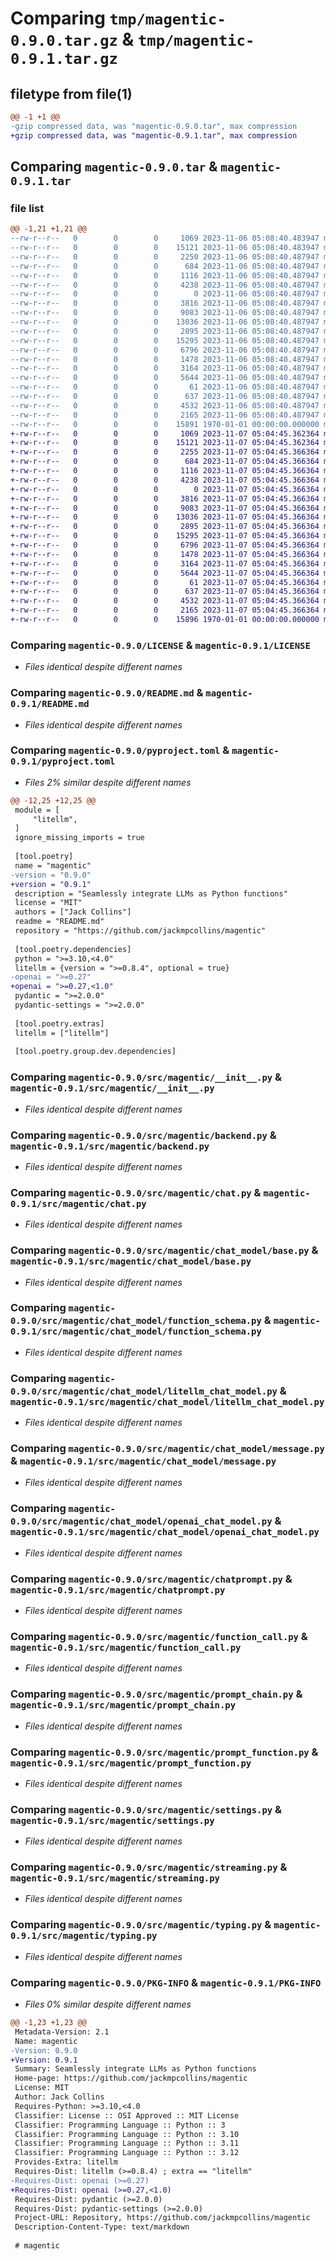 # Comparing `tmp/magentic-0.9.0.tar.gz` & `tmp/magentic-0.9.1.tar.gz`

## filetype from file(1)

```diff
@@ -1 +1 @@
-gzip compressed data, was "magentic-0.9.0.tar", max compression
+gzip compressed data, was "magentic-0.9.1.tar", max compression
```

## Comparing `magentic-0.9.0.tar` & `magentic-0.9.1.tar`

### file list

```diff
@@ -1,21 +1,21 @@
--rw-r--r--   0        0        0     1069 2023-11-06 05:08:40.483947 magentic-0.9.0/LICENSE
--rw-r--r--   0        0        0    15121 2023-11-06 05:08:40.483947 magentic-0.9.0/README.md
--rw-r--r--   0        0        0     2250 2023-11-06 05:08:40.487947 magentic-0.9.0/pyproject.toml
--rw-r--r--   0        0        0      684 2023-11-06 05:08:40.487947 magentic-0.9.0/src/magentic/__init__.py
--rw-r--r--   0        0        0     1116 2023-11-06 05:08:40.487947 magentic-0.9.0/src/magentic/backend.py
--rw-r--r--   0        0        0     4238 2023-11-06 05:08:40.487947 magentic-0.9.0/src/magentic/chat.py
--rw-r--r--   0        0        0        0 2023-11-06 05:08:40.487947 magentic-0.9.0/src/magentic/chat_model/__init__.py
--rw-r--r--   0        0        0     3816 2023-11-06 05:08:40.487947 magentic-0.9.0/src/magentic/chat_model/base.py
--rw-r--r--   0        0        0     9083 2023-11-06 05:08:40.487947 magentic-0.9.0/src/magentic/chat_model/function_schema.py
--rw-r--r--   0        0        0    13036 2023-11-06 05:08:40.487947 magentic-0.9.0/src/magentic/chat_model/litellm_chat_model.py
--rw-r--r--   0        0        0     2895 2023-11-06 05:08:40.487947 magentic-0.9.0/src/magentic/chat_model/message.py
--rw-r--r--   0        0        0    15295 2023-11-06 05:08:40.487947 magentic-0.9.0/src/magentic/chat_model/openai_chat_model.py
--rw-r--r--   0        0        0     6796 2023-11-06 05:08:40.487947 magentic-0.9.0/src/magentic/chatprompt.py
--rw-r--r--   0        0        0     1478 2023-11-06 05:08:40.487947 magentic-0.9.0/src/magentic/function_call.py
--rw-r--r--   0        0        0     3164 2023-11-06 05:08:40.487947 magentic-0.9.0/src/magentic/prompt_chain.py
--rw-r--r--   0        0        0     5644 2023-11-06 05:08:40.487947 magentic-0.9.0/src/magentic/prompt_function.py
--rw-r--r--   0        0        0       61 2023-11-06 05:08:40.487947 magentic-0.9.0/src/magentic/py.typed
--rw-r--r--   0        0        0      637 2023-11-06 05:08:40.487947 magentic-0.9.0/src/magentic/settings.py
--rw-r--r--   0        0        0     4532 2023-11-06 05:08:40.487947 magentic-0.9.0/src/magentic/streaming.py
--rw-r--r--   0        0        0     2165 2023-11-06 05:08:40.487947 magentic-0.9.0/src/magentic/typing.py
--rw-r--r--   0        0        0    15891 1970-01-01 00:00:00.000000 magentic-0.9.0/PKG-INFO
+-rw-r--r--   0        0        0     1069 2023-11-07 05:04:45.362364 magentic-0.9.1/LICENSE
+-rw-r--r--   0        0        0    15121 2023-11-07 05:04:45.362364 magentic-0.9.1/README.md
+-rw-r--r--   0        0        0     2255 2023-11-07 05:04:45.366364 magentic-0.9.1/pyproject.toml
+-rw-r--r--   0        0        0      684 2023-11-07 05:04:45.366364 magentic-0.9.1/src/magentic/__init__.py
+-rw-r--r--   0        0        0     1116 2023-11-07 05:04:45.366364 magentic-0.9.1/src/magentic/backend.py
+-rw-r--r--   0        0        0     4238 2023-11-07 05:04:45.366364 magentic-0.9.1/src/magentic/chat.py
+-rw-r--r--   0        0        0        0 2023-11-07 05:04:45.366364 magentic-0.9.1/src/magentic/chat_model/__init__.py
+-rw-r--r--   0        0        0     3816 2023-11-07 05:04:45.366364 magentic-0.9.1/src/magentic/chat_model/base.py
+-rw-r--r--   0        0        0     9083 2023-11-07 05:04:45.366364 magentic-0.9.1/src/magentic/chat_model/function_schema.py
+-rw-r--r--   0        0        0    13036 2023-11-07 05:04:45.366364 magentic-0.9.1/src/magentic/chat_model/litellm_chat_model.py
+-rw-r--r--   0        0        0     2895 2023-11-07 05:04:45.366364 magentic-0.9.1/src/magentic/chat_model/message.py
+-rw-r--r--   0        0        0    15295 2023-11-07 05:04:45.366364 magentic-0.9.1/src/magentic/chat_model/openai_chat_model.py
+-rw-r--r--   0        0        0     6796 2023-11-07 05:04:45.366364 magentic-0.9.1/src/magentic/chatprompt.py
+-rw-r--r--   0        0        0     1478 2023-11-07 05:04:45.366364 magentic-0.9.1/src/magentic/function_call.py
+-rw-r--r--   0        0        0     3164 2023-11-07 05:04:45.366364 magentic-0.9.1/src/magentic/prompt_chain.py
+-rw-r--r--   0        0        0     5644 2023-11-07 05:04:45.366364 magentic-0.9.1/src/magentic/prompt_function.py
+-rw-r--r--   0        0        0       61 2023-11-07 05:04:45.366364 magentic-0.9.1/src/magentic/py.typed
+-rw-r--r--   0        0        0      637 2023-11-07 05:04:45.366364 magentic-0.9.1/src/magentic/settings.py
+-rw-r--r--   0        0        0     4532 2023-11-07 05:04:45.366364 magentic-0.9.1/src/magentic/streaming.py
+-rw-r--r--   0        0        0     2165 2023-11-07 05:04:45.366364 magentic-0.9.1/src/magentic/typing.py
+-rw-r--r--   0        0        0    15896 1970-01-01 00:00:00.000000 magentic-0.9.1/PKG-INFO
```

### Comparing `magentic-0.9.0/LICENSE` & `magentic-0.9.1/LICENSE`

 * *Files identical despite different names*

### Comparing `magentic-0.9.0/README.md` & `magentic-0.9.1/README.md`

 * *Files identical despite different names*

### Comparing `magentic-0.9.0/pyproject.toml` & `magentic-0.9.1/pyproject.toml`

 * *Files 2% similar despite different names*

```diff
@@ -12,25 +12,25 @@
 module = [
     "litellm",
 ]
 ignore_missing_imports = true
 
 [tool.poetry]
 name = "magentic"
-version = "0.9.0"
+version = "0.9.1"
 description = "Seamlessly integrate LLMs as Python functions"
 license = "MIT"
 authors = ["Jack Collins"]
 readme = "README.md"
 repository = "https://github.com/jackmpcollins/magentic"
 
 [tool.poetry.dependencies]
 python = ">=3.10,<4.0"
 litellm = {version = ">=0.8.4", optional = true}
-openai = ">=0.27"
+openai = ">=0.27,<1.0"
 pydantic = ">=2.0.0"
 pydantic-settings = ">=2.0.0"
 
 [tool.poetry.extras]
 litellm = ["litellm"]
 
 [tool.poetry.group.dev.dependencies]
```

### Comparing `magentic-0.9.0/src/magentic/__init__.py` & `magentic-0.9.1/src/magentic/__init__.py`

 * *Files identical despite different names*

### Comparing `magentic-0.9.0/src/magentic/backend.py` & `magentic-0.9.1/src/magentic/backend.py`

 * *Files identical despite different names*

### Comparing `magentic-0.9.0/src/magentic/chat.py` & `magentic-0.9.1/src/magentic/chat.py`

 * *Files identical despite different names*

### Comparing `magentic-0.9.0/src/magentic/chat_model/base.py` & `magentic-0.9.1/src/magentic/chat_model/base.py`

 * *Files identical despite different names*

### Comparing `magentic-0.9.0/src/magentic/chat_model/function_schema.py` & `magentic-0.9.1/src/magentic/chat_model/function_schema.py`

 * *Files identical despite different names*

### Comparing `magentic-0.9.0/src/magentic/chat_model/litellm_chat_model.py` & `magentic-0.9.1/src/magentic/chat_model/litellm_chat_model.py`

 * *Files identical despite different names*

### Comparing `magentic-0.9.0/src/magentic/chat_model/message.py` & `magentic-0.9.1/src/magentic/chat_model/message.py`

 * *Files identical despite different names*

### Comparing `magentic-0.9.0/src/magentic/chat_model/openai_chat_model.py` & `magentic-0.9.1/src/magentic/chat_model/openai_chat_model.py`

 * *Files identical despite different names*

### Comparing `magentic-0.9.0/src/magentic/chatprompt.py` & `magentic-0.9.1/src/magentic/chatprompt.py`

 * *Files identical despite different names*

### Comparing `magentic-0.9.0/src/magentic/function_call.py` & `magentic-0.9.1/src/magentic/function_call.py`

 * *Files identical despite different names*

### Comparing `magentic-0.9.0/src/magentic/prompt_chain.py` & `magentic-0.9.1/src/magentic/prompt_chain.py`

 * *Files identical despite different names*

### Comparing `magentic-0.9.0/src/magentic/prompt_function.py` & `magentic-0.9.1/src/magentic/prompt_function.py`

 * *Files identical despite different names*

### Comparing `magentic-0.9.0/src/magentic/settings.py` & `magentic-0.9.1/src/magentic/settings.py`

 * *Files identical despite different names*

### Comparing `magentic-0.9.0/src/magentic/streaming.py` & `magentic-0.9.1/src/magentic/streaming.py`

 * *Files identical despite different names*

### Comparing `magentic-0.9.0/src/magentic/typing.py` & `magentic-0.9.1/src/magentic/typing.py`

 * *Files identical despite different names*

### Comparing `magentic-0.9.0/PKG-INFO` & `magentic-0.9.1/PKG-INFO`

 * *Files 0% similar despite different names*

```diff
@@ -1,23 +1,23 @@
 Metadata-Version: 2.1
 Name: magentic
-Version: 0.9.0
+Version: 0.9.1
 Summary: Seamlessly integrate LLMs as Python functions
 Home-page: https://github.com/jackmpcollins/magentic
 License: MIT
 Author: Jack Collins
 Requires-Python: >=3.10,<4.0
 Classifier: License :: OSI Approved :: MIT License
 Classifier: Programming Language :: Python :: 3
 Classifier: Programming Language :: Python :: 3.10
 Classifier: Programming Language :: Python :: 3.11
 Classifier: Programming Language :: Python :: 3.12
 Provides-Extra: litellm
 Requires-Dist: litellm (>=0.8.4) ; extra == "litellm"
-Requires-Dist: openai (>=0.27)
+Requires-Dist: openai (>=0.27,<1.0)
 Requires-Dist: pydantic (>=2.0.0)
 Requires-Dist: pydantic-settings (>=2.0.0)
 Project-URL: Repository, https://github.com/jackmpcollins/magentic
 Description-Content-Type: text/markdown
 
 # magentic
```

